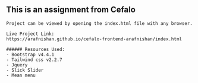 ## This is an assignment from Cefalo

```
Project can be viewed by opening the index.html file with any browser.

Live Project Link:
https://arafnishan.github.io/cefalo-frontend-arafnishan/index.html

###### Resources Used:
- Bootstrap v4.4.1
- Tailwind css v2.2.7
- Jquery
- Slick Slider
- Mean menu

```
